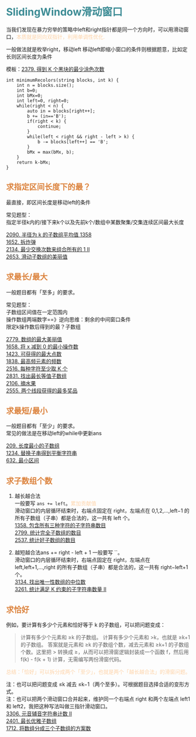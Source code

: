 # <font  color='3d8c95'>SlidingWindow滑动窗口</font>
当我们发现在暴力穷举的策略中left和right指针都是同一个方向时，可以用滑动窗口，<font  color='fed3a8'>本质就是同向双指针，利用单调性优化.</font>

一般做法就是枚举right，移动left
移动left即缩小窗口的条件则根据题意，比如定长则区间长度为条件

模板：[2379. 得到 K 个黑块的最少涂色次数](https://leetcode.cn/problems/minimum-recolors-to-get-k-consecutive-black-blocks/description/)
```
int minimumRecolors(string blocks, int k) {
    int n = blocks.size();
    int b=0;
    int bMx=0;
    int left=0, right=0;
    while(right < n) {
        auto in = blocks[right++];
        b += (in=='B');
        if(right < k) {
            continue;
        }
        while(left < right && right - left > k) {
            b -= blocks[left++] == 'B';
        }
        bMx = max(bMx, b);
    }
    return k-bMx;
}
```
## <font  color='dc843f'>求指定区间长度下的最？</font>
最直接，即区间长度是移动left的条件

常见题型：  
指定半径k内的/接下来k个以及先前k个/数组中某数聚集/交集连续区间最大长度  

[2090. 半径为 k 的子数组平均值 1358](https://leetcode.cn/problems/k-radius-subarray-averages/)  
[1652. 拆炸弹](https://leetcode.cn/problems/defuse-the-bomb)  
[2134. 最少交换次数来组合所有的 1 II](https://leetcode.cn/problems/minimum-swaps-to-group-all-1s-together-ii/)  
[2653. 滑动子数组的美丽值](https://leetcode.cn/problems/sliding-subarray-beauty)

## <font  color='dc843f'>求最长/最大</font>
一般题目都有「至多」的要求。

常见题型：  
子数组区间值在一定范围内  
操作数组两端数字==》逆向思维：剩余的中间窗口条件  
限定k操作数后得到的最？子数组

[2779. 数组的最大美丽值](https://leetcode.cn/problems/maximum-beauty-of-an-array-after-applying-operation)  
[1658. 将 x 减到 0 的最小操作数](https://leetcode.cn/problems/minimum-operations-to-reduce-x-to-zero)  
[1423. 可获得的最大点数](https://leetcode.cn/problems/maximum-points-you-can-obtain-from-cards/)  
[1838. 最高频元素的频数](https://leetcode.cn/problems/frequency-of-the-most-frequent-element)  
[2516. 每种字符至少取 K 个](https://leetcode.cn/problems/take-k-of-each-character-from-left-and-right)  
[2831. 找出最长等值子数组](https://leetcode.cn/problems/find-the-longest-equal-subarray)  
[2106. 摘水果](https://leetcode.cn/problems/maximum-fruits-harvested-after-at-most-k-steps)  
[2555. 两个线段获得的最多奖品](https://leetcode.cn/problems/maximize-win-from-two-segments)  

## <font  color='dc843f'>求最短/最小</font>
一般题目都有「至少」的要求。  
常见的做法是在移动left的while中更新ans

[209. 长度最小的子数组](https://leetcode.cn/problems/minimum-size-subarray-sum)  
[1234. 替换子串得到平衡字符串](https://leetcode.cn/problems/replace-the-substring-for-balanced-string)  
[632. 最小区间](https://leetcode.cn/problems/smallest-range-covering-elements-from-k-lists)

## <font  color='dc843f'>求子数组个数</font>
1. 越长越合法  
    一般要写 `ans += left`。<font  color='fed3a8'>累加贡献值</font>  
    滑动窗口的内层循环结束时，右端点固定在 right，左端点在 0,1,2,…,left−1 的所有子数组（子串）都是合法的，这一共有 left 个。  
    [1358. 包含所有三种字符的子字符串数目](https://leetcode.cn/problems/number-of-substrings-containing-all-three-characters)  
    [2799. 统计完全子数组的数目](https://leetcode.cn/problems/count-complete-subarrays-in-an-array/)  
    [2537. 统计好子数组的数目](https://leetcode.cn/problems/count-the-number-of-good-subarrays)

2. 越短越合法ans += right - left + 1
   一般要写 ``。  
   滑动窗口的内层循环结束时，右端点固定在 right，左端点在 left,left+1,…,right 的所有子数组（子串）都是合法的，这一共有 right−left+1 个。  
   [3134. 找出唯一性数组的中位数](https://leetcode.cn/problems/find-the-median-of-the-uniqueness-array)  
   [3261. 统计满足 K 约束的子字符串数量 II](https://leetcode.cn/problems/count-substrings-that-satisfy-k-constraint-ii)

## <font  color='dc843f'>求恰好</font>

例如，要计算有多少个元素和恰好等于 k 的子数组，可以把问题变成：

>计算有多少个元素和 ≥k 的子数组。
计算有多少个元素和 >k，也就是 ≥k+1 的子数组。
答案就是元素和 ≥k 的子数组个数，减去元素和 ≥k+1 的子数组个数。这里把 > 转换成 ≥，从而可以把滑窗逻辑封装成一个函数 f，然后用 f(k) - f(k + 1) 计算，无需编写两份滑窗代码。

<font  color='fed3a8'>总结：「恰好」可以拆分成两个「至少」，也就是两个「越长越合法」的滑窗问题。</font>

注：也可以把问题变成 ≤k 减去 ≤k−1（两个至多）。可根据题目选择合适的变形方式。  
注：也可以把两个滑动窗口合并起来，维护同一个右端点 right 和两个左端点 left1和 left2，我把这种写法叫做三指针滑动窗口。  
[3306. 元音辅音字符串计数 II](https://leetcode.cn/problems/count-of-substrings-containing-every-vowel-and-k-consonants-ii)  
[2401. 最长优雅子数组](https://leetcode.cn/problems/longest-nice-subarray)  
[1712. 将数组分成三个子数组的方案数
](https://leetcode.cn/problems/ways-to-split-array-into-three-subarrays)